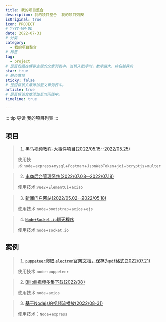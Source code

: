 ```yaml
---
title: 我的项目整合
description: 我的项目整合  我的项目列表
isOriginal: true
icon: PROJECT
# YYYY-MM-DD
date: 2022-07-31
# 分类
category:
  - 我的项目整合
# 标签
tag:
  - project
# 是否收藏在博客主题的文章列表中。当填入数字时，数字越大，排名越靠前
star: true
# 是否置顶
sticky: false
# 是否将该文章添加至文章列表中。
article: true
# 是否将该文章添加至时间线中。
timeline: true

---
```

<CountView></CountView>


::: tip 导读
我的项目列表
:::

<!-- more -->



## 项目

> 1. [黑马视频教程-大事件项目(2022/05.15--2022/05.25)](/posts/project/api-server/)
>
> 使用技术:`node`+`express`+`mysql`+`Postman`+`JsonWebToken`+`joi`+`bcryptjs`+`multer`

> 2. [电商后台管理系统(2022/07.08--2022/07.18)](/posts/project/vue-shop/)
>
> 使用技术:`vue2`+`ElementUi`+`axiso`

> 3. [新闻门户网站(2022/05.02--2022/05.18)](/posts/project/newsinfo/)
>
> 使用技术:`node`+`bootstrap`+`axios`+`ejs`

> 4. [`Node+Socket.io`聊天程序 ](/posts/project/socket-chat/)
>
> 使用技术:`node`+`socket.io`

## 案例

> 1. [`puppeteer`爬取 `electron`官网文档，保存为`pdf`格式(2022/07.21)](/posts/project/puppeteer-electron-pdf/)
>
> 使用技术:`node`+`puppeteer`

> 2. [Bilibili视频多集下载(2022/08)](/posts/project/bilibili-video-download/)
>
> 使用技术:`node`+`axios`

> 3. [基于Nodejs的视频流播放(2022/08-31)](/posts/project/demo/video-stream-demo)
>
> 使用技术：`Node`+`express`


